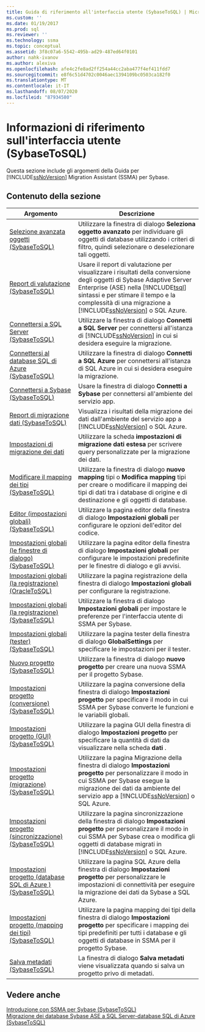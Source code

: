```yaml
---
title: Guida di riferimento all'interfaccia utente (SybaseToSQL) | Microsoft Docs
ms.custom: ''
ms.date: 01/19/2017
ms.prod: sql
ms.reviewer: ''
ms.technology: ssma
ms.topic: conceptual
ms.assetid: 3f8c07a6-5542-495b-ad29-487ed64f0101
author: nahk-ivanov
ms.author: alexiva
ms.openlocfilehash: afe4c2fe8ad2ff254a44cc2aba477f4ef411fdd7
ms.sourcegitcommit: e8f6c51d4702c0046aec1394109bc0503ca182f0
ms.translationtype: MT
ms.contentlocale: it-IT
ms.lasthandoff: 08/07/2020
ms.locfileid: "87934580"
---
```

# <a name="user-interface-reference-sybasetosql"></a>Informazioni di riferimento sull'interfaccia utente (SybaseToSQL)
Questa sezione include gli argomenti della Guida per [!INCLUDE[ssNoVersion](../../includes/ssnoversion-md.md)] Migration Assistant (SSMA) per Sybase.  
  
## <a name="in-this-section"></a>Contenuto della sezione  
  
|Argomento|Descrizione|  
|---------|---------------|  
|[Selezione avanzata oggetti &#40;SybaseToSQL&#41;](../../ssma/sybase/advanced-object-selection-sybasetosql.md)|Utilizzare la finestra di dialogo **Seleziona oggetto avanzato** per individuare gli oggetti di database utilizzando i criteri di filtro, quindi selezionare o deselezionare tali oggetti.|  
|[Report di valutazione &#40;SybaseToSQL&#41;](../../ssma/sybase/assessment-report-sybasetosql.md)|Usare il report di valutazione per visualizzare i risultati della conversione degli oggetti di Sybase Adaptive Server Enterprise (ASE) nella [!INCLUDE[tsql](../../includes/tsql-md.md)] sintassi e per stimare il tempo e la complessità di una migrazione a [!INCLUDE[ssNoVersion](../../includes/ssnoversion-md.md)] o SQL Azure.|  
|[Connettersi a SQL Server &#40;SybaseToSQL&#41;](../../ssma/sybase/connect-to-sql-server-sybasetosql.md)|Utilizzare la finestra di dialogo **Connetti a SQL Server** per connettersi all'istanza di [!INCLUDE[ssNoVersion](../../includes/ssnoversion-md.md)] in cui si desidera eseguire la migrazione.|  
|[Connettersi al database SQL di Azure &#40;SybaseToSQL&#41;](../../ssma/sybase/connect-to-azure-sql-db-sybasetosql.md)|Utilizzare la finestra di dialogo **Connetti a SQL Azure** per connettersi all'istanza di SQL Azure in cui si desidera eseguire la migrazione.|  
|[Connettersi a Sybase &#40;SybaseToSQL&#41;](../../ssma/sybase/connect-to-sybase-sybasetosql.md)|Usare la finestra di dialogo **Connetti a Sybase** per connettersi all'ambiente del servizio app.|  
|[Report di migrazione dati &#40;SybaseToSQL&#41;](../../ssma/sybase/data-migration-report-sybasetosql.md)|Visualizza i risultati della migrazione dei dati dall'ambiente del servizio app a [!INCLUDE[ssNoVersion](../../includes/ssnoversion-md.md)] o SQL Azure.|  
|[Impostazioni di migrazione dei dati](data-migration-settings-sybasetosql.md)|Utilizzare la scheda **impostazioni di migrazione dati estesa** per scrivere query personalizzate per la migrazione dei dati.|  
|[Modificare il mapping dei tipi &#40;SybaseToSQL&#41;](../../ssma/sybase/edit-type-mapping-sybasetosql.md)|Utilizzare la finestra di dialogo **nuovo mapping** tipi o **Modifica mapping** tipi per creare o modificare il mapping dei tipi di dati tra i database di origine e di destinazione e gli oggetti di database.|  
|[Editor &#40;impostazioni globali&#41; &#40;SybaseToSQL&#41;](../../ssma/sybase/global-settings-editor-sybasetosql.md)|Utilizzare la pagina editor della finestra di dialogo **Impostazioni globali** per configurare le opzioni dell'editor del codice.|  
|[Impostazioni globali &#40;le finestre di dialogo&#41;  &#40;SybaseToSQL&#41;](../../ssma/sybase/global-settings-dialogs-sybasetosql.md)|Utilizzare la pagina editor della finestra di dialogo **Impostazioni globali** per configurare le impostazioni predefinite per le finestre di dialogo e gli avvisi.|  
|[Impostazioni globali &#40;la registrazione&#41; &#40;OracleToSQL&#41;](../../ssma/oracle/global-settings-logging-oracletosql.md)|Utilizzare la pagina registrazione della finestra di dialogo **Impostazioni globali** per configurare la registrazione.|  
|[Impostazioni globali &#40;la registrazione&#41; &#40;SybaseToSQL&#41;](../../ssma/sybase/global-settings-logging-sybasetosql.md)|Utilizzare la finestra di dialogo **Impostazioni globali** per impostare le preferenze per l'interfaccia utente di SSMA per Sybase.|  
|[Impostazioni globali &#40;tester&#41; &#40;SybaseToSQL&#41;](../../ssma/sybase/global-settings-tester-sybasetosql.md)|Utilizzare la pagina tester della finestra di dialogo **GlobalSettings** per specificare le impostazioni per il tester.|  
|[Nuovo progetto &#40;SybaseToSQL&#41;](../../ssma/sybase/new-project-sybasetosql.md)|Utilizzare la finestra di dialogo **nuovo progetto** per creare una nuova SSMA per il progetto Sybase.|  
|[Impostazioni progetto &#40;conversione&#41; &#40;SybaseToSQL&#41;](../../ssma/sybase/project-settings-conversion-sybasetosql.md)|Utilizzare la pagina conversione della finestra di dialogo **Impostazioni progetto** per specificare il modo in cui SSMA per Sybase converte le funzioni e le variabili globali.|  
|[Impostazioni progetto &#40;GUI&#41; &#40;SybaseToSQL&#41;](../../ssma/sybase/project-settings-gui-sybasetosql.md)|Utilizzare la pagina GUI della finestra di dialogo **Impostazioni progetto** per specificare la quantità di dati da visualizzare nella scheda **dati** .|  
|[Impostazioni progetto &#40;migrazione&#41; &#40;SybaseToSQL&#41;](../../ssma/sybase/project-settings-migration-sybasetosql.md)|Utilizzare la pagina Migrazione della finestra di dialogo **Impostazioni progetto** per personalizzare il modo in cui SSMA per Sybase esegue la migrazione dei dati da ambiente del servizio app a [!INCLUDE[ssNoVersion](../../includes/ssnoversion-md.md)] o SQL Azure.|  
|[Impostazioni progetto &#40;sincronizzazione&#41; &#40;SybaseToSQL&#41;](../../ssma/sybase/project-settings-synchronization-sybasetosql.md)|Utilizzare la pagina sincronizzazione della finestra di dialogo **Impostazioni progetto** per personalizzare il modo in cui SSMA per Sybase crea o modifica gli oggetti di database migrati in [!INCLUDE[ssNoVersion](../../includes/ssnoversion-md.md)] o SQL Azure.|  
|[Impostazioni progetto &#40;database SQL di Azure &#41; &#40;SybaseToSQL&#41;](../../ssma/sybase/project-settings-azure-sql-db-sybasetosql.md)|Utilizzare la pagina SQL Azure della finestra di dialogo **Impostazioni progetto** per personalizzare le impostazioni di connettività per eseguire la migrazione dei dati da Sybase a SQL Azure.|  
|[Impostazioni progetto &#40;mapping dei tipi&#41; &#40;SybaseToSQL&#41;](../../ssma/sybase/project-settings-type-mapping-sybasetosql.md)|Utilizzare la pagina mapping dei tipi della finestra di dialogo **Impostazioni progetto** per specificare i mapping dei tipi predefiniti per tutti i database e gli oggetti di database in SSMA per il progetto Sybase.|  
|[Salva metadati &#40;SybaseToSQL&#41;](../../ssma/sybase/save-metadata-sybasetosql.md)|La finestra di dialogo **Salva metadati** viene visualizzata quando si salva un progetto privo di metadati.|  
  
## <a name="see-also"></a>Vedere anche  
[Introduzione con SSMA per Sybase &#40;SybaseToSQL&#41;](../../ssma/sybase/getting-started-with-ssma-for-sybase-sybasetosql.md)  
[Migrazione dei database Sybase ASE a SQL Server-database SQL di Azure &#40;SybaseToSQL&#41;](../../ssma/sybase/migrating-sybase-ase-databases-to-sql-server-azure-sql-db-sybasetosql.md)  
  
